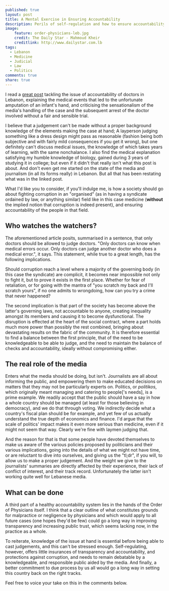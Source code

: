 ```yaml
---
published: true
layout: post
title: A Mental Exercise in Ensuring Accountability
description: Perils of self-regulation and how to ensure accountability.
image:
	feature: order-physicians-leb.jpg
	credit: The Daily Star - Mahmoud Kheir
	creditlink: http://www.dailystar.com.lb
tags: 
  - Lebanon
  - Medicine
  - Judicial
  - Law
  - Politics
comments: true
share: true
---
```


I read a [great post](http://stateofmind13.com/2015/06/06/the-ella-tannous-case-when-every-lebanese-suddenly-become-a-doctor/) tackling the issue of accountability of doctors in Lebanon, explaining the medical events that led to the unfortunate amputation of an infant's hand, and criticising the sensationalism of the media's handling of the case and the subsequent arrest of the doctor involved without a fair and sensible trial.
 
I believe that a judgement can't be made without a proper background knowledge of the elements making the case at hand; A layperson judging something like a dress design might pass as reasonable (fashion being both subjective and with fairly mild consequences if you get it wrong), but one definitely can't discuss medical issues, the knowledge of which takes years of learning, with the same nonchalance. I also find the medical explanation satisfying my humble knowledge of biology, gained during 3 years of studying it in college; but even if it didn't that really isn't what this post is about. And don't even get me started on the state of the media and journalism (in all its forms really) in Lebanon. But all that has been restating what was in the linked post. 
 
What I'd like you to consider, if you'll indulge me, is how a society should go about fighting corruption in an "organised" (as in having a syndicate ordained by law, or anything similar) field like in this case medicine (**without** the implied notion that corruption is indeed present), and ensuring accountability of the people in that field.
 
## Who watches the watchers?
 
The aforementioned article posits, summarised in a sentence, that only doctors should be allowed to judge doctors. "Only doctors can know when medical errors occur. Only doctors can judge another doctor who does a medical error.", it says. This statement, while true to a great length, has the following implications.
 
Should corruption reach a level where a majority of the governing body (in this case the syndicate) are complicit, it becomes near impossible not only to fight it, but to prove it exists in the first place. Whether for fear of retaliation, or for going with the mantra of "you scratch my back and I'll scratch yours", if no one admits to wrongdoing, how can you try a crime that never happened?
 
The second implication is that part of the society has become above the latter's governing laws, not accountable to anyone, creating inequality amongst its members and causing it to become dysfunctional. The disruption is effected at the heart of the social contract, where a part holds much more power than possibly the rest combined, bringing about devastating results on the fabric of the community. It is therefore essential to find a balance between the first principle, that of the need to be knowledgeable to be able to judge, and the need to maintain the balance of checks and accountability, ideally without compromising either.
 
## The real role of the media
 
Enters what the media should be doing, but isn't. Journalists are all about informing the public, and empowering them to make educated decisions on matters that they may not be particularly experts on. Politics, or *politikos*, which originally meant managing and catering to people['s needs], is a prime example. We readily accept that the public should have a say in how a whole country should be managed (at least for those believing in democracy), and we do that through voting. We indirectly decide what a country's fiscal plan should be for example, and yet few of us actually understand the true depth of economics and finance. I'd argue that the scale of politics' impact makes it even more serious than medicine, even if it might not seem that way. Clearly we're fine with laymen judging that.
 
And the reason for that is that some people have devoted themselves to make us aware of the various policies proposed by politicians and their various implications, going into the details of what we might not have time, or are reluctant to dive into ourselves, and giving us the "tl;dr", if you will, to allow us to make a proper judgement. And the weight we give to the journalists' summaries are directly affected by their experience, their lack of conflict of interest, and their track record. Unfortunately the latter isn't working quite well for Lebanese media.
 
## What can be done
 
A third part of a healthy accountability system lies in the hands of the Order of Physicians itself. I think that a clear outline of what constitutes grounds for malpractice or negligence by physicians and which would apply to all future cases (one hopes they'd be few) could go a long way in improving transparency and increasing public trust, which seems lacking now, in the practice as a whole.
 
To reiterate, knowledge of the issue at hand is essential before being able to cast judgements, and this can't be stressed enough. Self-regulating, however, offers little insurances of transparency and accountability, and protections against corruption, and needs to remain debatable by a knowledgeable, and responsible public aided by the media. And finally, a better commitment to due process by us all would go a long way in setting this country back on the right tracks.

Feel free to voice your take on this in the comments below.